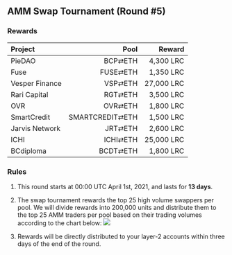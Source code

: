 ## AMM Swap Tournament (Round #5)

###  Rewards


| **Project** | **Pool** | **Reward** |
| :--- | ---: | ---: |
PieDAO | BCP⇄ETH |  4,300 LRC |
Fuse | FUSE⇄ETH |  1,350 LRC |
Vesper Finance | VSP⇄ETH |  27,000 LRC |
Rari Capital | RGT⇄ETH |  3,500 LRC |
OVR | OVR⇄ETH |  1,800 LRC |
SmartCredit | SMARTCREDIT⇄ETH |  1,500 LRC |
Jarvis Network | JRT⇄ETH |  2,600 LRC |
ICHI | ICHI⇄ETH |  25,000 LRC |
BCdiploma | BCDT⇄ETH |  1,800 LRC |

### Rules


1) This round starts at 00:00 UTC April 1st, 2021, and lasts for **13 days**.

2) The swap tournament rewards the top 25 high volume swappers per pool. We will divide rewards into 200,000 units and distribute them to the top 25 AMM traders per pool based on their trading volumes according to the chart below:
![](/markdown/images/program_3.png "")

3) Rewards will be directly distributed to your layer-2 accounts within three days of the end of the round.


